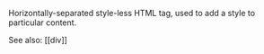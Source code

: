 Horizontally-separated style-less HTML tag, used to add a style to particular content. 

See also: [[div]]
